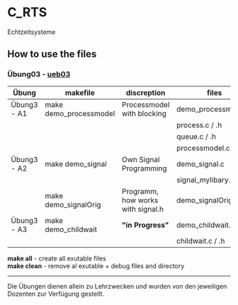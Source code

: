 # C_RTS
Echtzeitsysteme

## How to use the files
### Übung03 - [ueb03](https://github.com/tradzieda/C_RTS/tree/master/ueb03)
| Übung       | makefile               | discreption                       | files
| ----------- | ---------------------- | --------------------------------- | -----
| Übung3 - A1 | make demo_processmodel | Processmodel with blocking        | demo_processmodel.c
|             |                        |                                   | process.c / .h
|             |                        |                                   | queue.c / .h
|             |                        |                                   | processmodel.c / .h
| Übung3 - A2 | make demo_signal       | Own Signal Programming            | demo_signal.c
|             |                        |                                   | signal_mylibary.c / .h
|             | make demo_signalOrig   | Programm, how works with signal.h | demo_signalOrig
| Übung3 - A3 | make demo_childwait    | **"in Progress"**                   | demo_childwait.c
|             |                        |                                   | childwait.c / .h

**make all** - create all exutable files\
**make clean** - remove al exutable + debug files and directory

--------
Die Übungen dienen allein zu Lehrzwecken und wurden von den jeweiligen Dozenten zur Verfügung gestellt.
